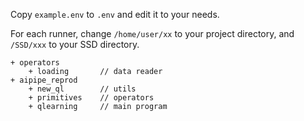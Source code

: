 Copy `example.env` to `.env` and edit it to your needs.

For each runner, change `/home/user/xx` to your project directory, and `/SSD/xxx` to your SSD directory.

```
+ operators
    + loading       // data reader
+ aipipe_reprod
    + new_ql        // utils
    + primitives    // operators
    + qlearning     // main program
```
